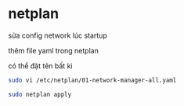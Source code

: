 # netplan

sửa config network lúc startup

thêm file yaml trong netplan

có thể đặt tên bất kì

```bash
sudo vi /etc/netplan/01-network-manager-all.yaml
```

```bash
sudo netplan apply
```
